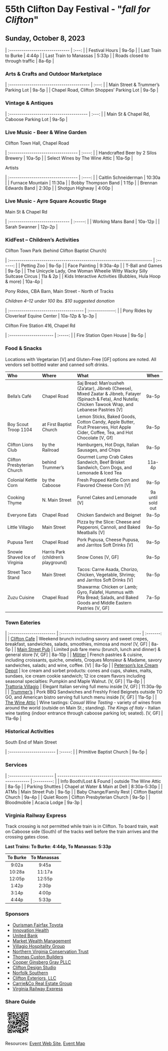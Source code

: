 # 55th Clifton Day Festival - "_fall for Clifton_"

## Sunday, October 8, 2023

| :------------------------------ | :---: |
| Festival Hours                  | 9a-5p |
| Last Train to Burke             | 4:44p |
| Last Train to Manassas          | 5:33p |
| Roads closed to through traffic | 8a-6p |

### Arts & Crafts and Outdoor Marketplace

| :---------------------------------------- | :---: |
| Main Street & Trummer’s Parking Lot       | 9a-5p |
| Chapel Road, Clifton Shoppes’ Parking Lot | 9a-5p |

### Vintage & Antiques

| :--------------------------------------- | :---: |
| Main St & Chapel Rd, Caboose Parking Lot | 9a-5p |

### Live Music - Beer & Wine Garden

Clifton Town Hall, Chapel Road

| :---------------------------------- | :----: |
| Handcrafted Beer by 2 Silos Brewery | 10a-5p |
| Select Wines by The Wine Attic      | 10a-5p |

Artists 

| :---------------------------------- | :----: |
| Caitlin Schneiderman                | 10:30a |
| Furnace Mountain                    | 11:30a |
| Bobby Thompson Band                 |  1:15p |
| Brennan Edwards Band                |  2:30p |
| Shotgun Highway                     |  4:00p |

### Live Music - Ayre Square Acoustic Stage

Main St & Chapel Rd

| :------------------------------ | :-----: |
| Working Mans Band               | 10a-12p |
| Sarah Swanner                   | 12p-2p  |

### KidFest – Children’s Activities

Clifton Town Park (behind Clifton Baptist Church)

| :----------------------------------------------------------------------- | :------: |
| Petting Zoo                                                              | 9a-5p    |
| Face Painting                                                            | 9:30a-4p |
| T-Ball and Games                                                         | 9a-5p    |
| The Unicycle Lady, One Woman Wheelie Witty Wacky Silly Suitcase Circus   | 11a & 2p |
| Kids Interactive Activities (Bubbles, Hula Hoop & more)                  | 10a-4p   |

Pony Rides, CBA Barn, Main Street - North of Tracks

*Children 4–12 under 100 lbs. $10 suggested donation*

| :------------------------------------- | :-------------: |
| Pony Rides by Cloverleaf Equine Center | 10a-12p & 1p-3p |

Clifton Fire Station 416, Chapel Rd

| :---------------------- | :-----: |
| Fire Station Open House |  9a-5p  |

### Food & Snacks

Locations with Vegetarian [V] and Gluten-Free [GF] options are noted. All vendors sell bottled water and canned soft drinks.

| Who                         | Where                     | What                                         | When              |
| :-------------------------- | :---------                | :------------------------------------------- | :---------------: |
| Bella’s Café | Chapel Road | Saj Bread: Man’ousheh (Za’atar), Jibneb (Cheese), Mixed Zaatar & Jibneb, Fatayer (Spinach & Feta), And Nutella; Chicken Tawook Wrap, and Lebanese Pastries  [V] | 9a-5p |
| Boy Scout Troop 1104 | at First Baptist Church | Lemon Sticks, Baked Goods, Cotton Candy, Apple Butter, Fruit Preserves, Hot Apple Cider, Coffee, Tea, and Hot Chocolate  [V, Gf] | 9a-5p |
| Clifton Lions Club | by the Railroad | Hamburgers, Hot Dogs, Italian Sausages, and Chips | 9a-5p |
| Clifton Presbyterian Church | behind Trummer’s | Gourmet Lump Crab Cakes Sandwich, Beef Brisket Sandwich, Corn Dogs, and Lemonade & Iced Tea | 11a-4p |
| Colonial Kettle Corn | by the Caboose | Fresh Popped Kettle Corn and Flavored Cheese Corn  [V] | 9a-5p |
| Cooking Thyme | N. Main Street | Funnel Cakes and Lemonade  [V] | 9a until sold out |
| Everyone Eats | Chapel Road | Chicken Sandwich and Beignet | 9a-5p |
| Little Villagio | Main Street | Pizza by the Slice: Cheese and Pepperoni, Cannoli, and Baked Meatballs  [V] | 9a-5p |
| Pupusa Tent | Chapel Road | Pork Pupusa, Cheese Pupusa, and Jarritos Soft Drinks  [V] | 9a-5p |
| Snowie Shaved Ice of Virginia | Harris Park (children’s playground) | Snow Cones  [V, GF] | 9a-5p |
| Street Taco Stand | Main Street | Tacos:  Carne Asada, Chorizo, Chicken, Vegetable, Shrimp; and Jarritos Soft Drinks  [V] | 9a-5p |
| Zuzu Cuisine | Chapel Road | Shawarma: Chicken or Lamb; Gyro, Falafel, Hummus with Pita Bread; Salads, and Baked Goods and Middle Eastern Pastries  [V, GF] | 7a-5p |

### Town Eateries

| :----------------------- | :---------------------------------------- | :-------: |
| [Clifton Cafe](https://www.cliftoncafe.com/_files/ugd/d0c92b_ab0cdde61f2a47d981e6f88e356396a0.pdf) | Weekend brunch including savory and sweet crepes, breakfast, sandwiches, salads, smoothies, mimosa and more! [V, GF] | 8a-5p |
| [Main Street Pub](https://www.themainstreetpub.net/menu) | Limited pub fare menu (brunch, lunch and dinner) & general store [V, GF] | 8a-10p |
| [Môtier](https://www.motierclifton.com/menu-) | French pastries & cuisine, including croissants, quiche, omelets, Croques Monsieur & Madame, savory sandwiches, salads; and wine, coffee.  [V] | 8a-5p |
| [Peterson’s Ice Cream Depot](https://www.petersonsdepot.net/menu) | Ice cream and sorbet products: cones and cups, shakes, malts, sundaes, ice cream cookie sandwich; 12 ice cream flavors including seasonal specialties: Pumpkin and Maple Walnut.  [V, GF] | 11a-8p |
| [Trattoria Villagio](https://trattoriavillagio.com/our-menus/) | Elegant Italian serving full menu inside [V, GF] | 11:30a-9p |
| [Trummer’s](https://www.trummersrestaurant.com/wp-content/uploads/2023/07/TOM_Lunch-07.26.23-w.new-items.pdf) | Pork BBQ Sandwiches and Freshly Fried Beignets outside TO GO, and American bistro serving full lunch menu inside [V, GF] | 11a-5p |
| [The Wine Attic](https://www.thewineattic.com/) | Wine tastings:  _Casual Wine Tasting_ - variety of wines from around the world (outside on Main St.; standing). _The Kings of Italy_ - Italian wine tasting (indoor entrance through caboose parking lot; seated).  [V, GF] | 11a-6p |

### Historical Activities

South End of Main Street

| :----------------------- | :-----: |
| Primitive Baptist Church |  9a-5p  |

### Services

| :---------------------- | ---------------------------------------------------------------- | :---------: |
| Info Booth/Lost & Found | outside The Wine Attic                                           | 8a-5p       |
| Parking Shuttles        | Chapel at Water & Main at Dell                                   | 8:30a–5:30p |
| ATMs                    | Main Street Pub                                                  | 9a-5p       |
| Baby Change/Family Rest | Clifton Baptist Church                                           | 9a-4p       |
| Quiet Room              | Clifton Presbyterian Church                                      | 9a-5p       |
| Bloodmobile             | Acacia Lodge                                                     | 9a-3p       |

### Virginia Railway Express

Track crossing is not permitted while train is in Clifton.  To board train, wait on Caboose side (South) of the tracks well before the train arrives and the crossing gates close.

__Last Trains: To Burke: 4:44p, To Manassas: 5:33p__

| To Burke | To Manassas |
| :------: | :---------: |
|  9:02a   |  9:45a      |
| 10:28a   | 11:17a      |
| 12:05p   | 12:55p      |
|  1:42p   |  2:30p      |
|  3:14p   |  4:00p      |
|  4:44p   |  5:33p      |


### Sponsors

  - [Ourisman Fairfax Toyota](http://ourismanfairfaxtoyota.com/)
  - [Innovation Health](https://www.innovationhealth.com/)
  - [United Bank](https://bankwithunited.com/)
  - [Market Wealth Management](https://marketwm.com/)
  - [Villagio Hospitality Group](http://www.villagiogroup.com/)
  - [Northern Virginia Conservation Trust](https://nvct.org/)
  - [Thomas Custon Builders](https://www.thomascustombuilders.com/)
  - [Cooper Ginsberg Gray PLLC](https://cgglawyers.com/)
  - [Clifton Design Studio](https://cliftondesignstudio.com/)
  - [Norfolk Southern](http://www.nscorp.com/nscportal/nscorp/)
  - [Clifton Exteriors, LLC](https://cliftonexteriors.com/)
  - [Carrie&Co Real Estate Group](https://www.carriesoldme.com/)
  - [Virginia Railway Express](https://vre.org/)

### Share Guide

![Clifton Day Times Guide](includes/timesguide-qr-code-high-2x2.png)

Resources: [Event Web Site](https://www.cliftonday.com/), [Event Map](https://www.cliftonday.com/content/map)
